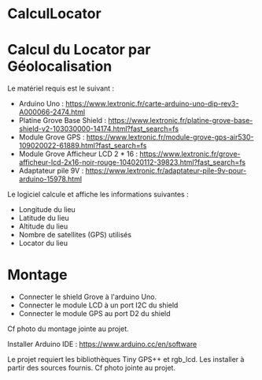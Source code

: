 # CalculLocator

# Calcul du Locator par Géolocalisation


Le matériel requis est le suivant :
  - Arduino Uno : https://www.lextronic.fr/carte-arduino-uno-dip-rev3-A000066-2474.html
  - Platine Grove Base Shield : https://www.lextronic.fr/platine-grove-base-shield-v2-103030000-14174.html?fast_search=fs
  - Module Grove GPS : https://www.lextronic.fr/module-grove-gps-air530-109020022-61889.html?fast_search=fs
  - Module Grove Afficheur LCD 2 * 16 : https://www.lextronic.fr/grove-afficheur-lcd-2x16-noir-rouge-104020112-39823.html?fast_search=fs
  - Adaptateur pile 9V : https://www.lextronic.fr/adaptateur-pile-9v-pour-arduino-15978.html


Le logiciel calcule et affiche les informations suivantes :
  - Longitude du lieu
  - Latitude du lieu
  - Altitude du lieu
  - Nombre de   satellites (GPS) utilisés
  - Locator du lieu


# Montage

  - Connecter le shield Grove à l'arduino Uno.
  - Connecter le module LCD à un port I2C du shield
  - Connecter le module GPS au port D2 du shield

Cf photo du montage jointe au projet.

Installer Arduino IDE : https://www.arduino.cc/en/software

Le projet requiert les bibliothèques Tiny GPS++ et rgb_lcd. Les installer à partir des sources fournis.
Cf photo jointe au projet.

